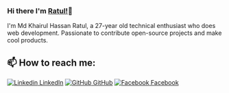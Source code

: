 ### Hi there I'm [Ratul!](https://mkh-ratul.netlify.app)👋
I'm Md Khairul Hassan Ratul, a 27-year old technical enthusiast who does web development. Passionate to contribute open-source projects and make cool products.<br>
## 📫 How to reach me: 
[![Linkedin](https://i.stack.imgur.com/gVE0j.png) LinkedIn](www.linkedin.com/in/md-khairul-hassan-ratul-716aab179) [![GitHub](https://i.stack.imgur.com/tskMh.png) GitHub](https://github.com/mkhRatul) [![Facebook](http://i.imgur.com/fep1WsG.png) Facebook](https://www.facebook.com/ratulhassan.hassan.35)
<!--
**mdkhairulhassanratul/mdkhairulhassanratul** is a ✨ _special_ ✨ repository because its `README.md` (this file) appears on your GitHub profile.
